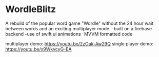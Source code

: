 # WordleBlitz


A rebuild of the popular word game "Wordle" without the 24 hour wait between words and an exciting multiplayer mode.
-built on a firebase backend
-use of swift ui animations
-MVVM formatted code 

multiplayer demo: https://youtu.be/2zOak-Aw29Q
single player demo: https://youtu.be/x9WkvcyG-EA

